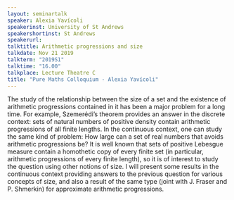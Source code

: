 ```yaml
---
layout: seminartalk
speaker: Alexia Yavícoli
speakerinst: University of St Andrews
speakershortinst: St Andrews
speakerurl: 
talktitle: Arithmetic progressions and size
talkdate: Nov 21 2019
talkterm: "2019S1"
talktime: "16.00"
talkplace: Lecture Theatre C
title: "Pure Maths Colloquium - Alexia Yavícoli"
---
```


 The study of the relationship between the size of a set and the existence of arithmetic progressions contained in it has been a major problem for a long time. For example, Szemerédi’s theorem provides an answer in the discrete context: sets of natural numbers of positive density contain arithmetic progressions of all finite lengths.  In the continuous context, one can study the same kind of problem: How large can a set of real numbers that avoids arithmetic progressions be? It is well known that sets of positive Lebesgue measure contain a homothetic copy of every finite set (in particular, arithmetic progressions of every finite length), so it is of interest to study the question using other notions of size. I will present some results in the continuous context providing answers to the previous question for various concepts of size, and also a result of the same type (joint with J. Fraser and P. Shmerkin) for approximate arithmetic progressions.